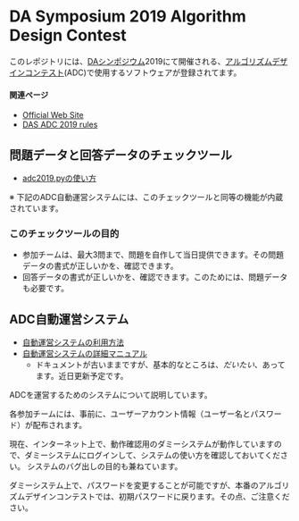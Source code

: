 DA Symposium 2019 Algorithm Design Contest
==========================================

このレポジトリには、[DAシンポジウム](http://www.sig-sldm.org/das/)2019にて開催される、[アルゴリズムデザインコンテスト](https://dasadc.github.io/)(ADC)で使用するソフトウェアが登録されてます。



#### 関連ページ

- [Official Web Site](https://dasadc.github.io/)
- [DAS ADC 2019 rules](https://dasadc.github.io/adc2019/rule.html)


問題データと回答データのチェックツール
--------------------------------------

- [adc2019.pyの使い方](server/adc2019.md)

※ 下記のADC自動運営システムには、このチェックツールと同等の機能が内蔵されています。


### このチェックツールの目的

- 参加チームは、最大3問まで、問題を自作して当日提供できます。その問題データの書式が正しいかを、確認できます。
- 回答データの書式が正しいかを、確認できます。このためには、問題データも必要です。



ADC自動運営システム
-------------------

- [自動運営システムの利用方法](conmgr.md)
- [自動運営システムの詳細マニュアル](adc2019.md)
    - ドキュメントが古いままですが、基本的なところは、*だいたい*、あってます。近日更新予定です。

ADCを運営するためのシステムについて説明しています。

各参加チームには、事前に、ユーザーアカウント情報（ユーザー名とパスワード）が配布されます。

現在、インターネット上で、動作確認用のダミーシステムが動作していますので、ダミーシステムにログインして、システムの使い方を確認しておいてください。
システムのバグ出しの目的も兼ねています。

ダミーシステム上で、パスワードを変更することが可能ですが、本番のアルゴリズムデザインコンテストでは、初期パスワードに戻ります。その点、ご注意ください。
